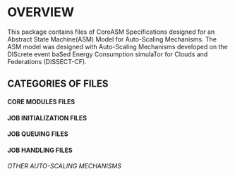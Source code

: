 # OVERVIEW
This package contains files of CoreASM Specifications designed for an Abstract State Machine(ASM) Model for Auto-Scaling Mechanisms. The ASM model was designed with Auto-Scaling Mechanisms developed on the DIScrete event baSed Energy Consumption simulaTor for Clouds and Federations (DISSECT-CF). 


## CATEGORIES OF FILES

#### CORE MODULES FILES
#### JOB INITIALIZATION FILES

#### JOB QUEUING FILES

#### JOB HANDLING FILES

###### OTHER AUTO-SCALING MECHANISMS
